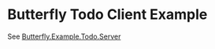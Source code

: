 # Butterfly Todo Client Example

See [Butterfly.Example.Todo.Server](https://github.com/firesharkstudios/butterfly-server-dotnet/blob/master/Butterfly.Example.Todo.Server)

